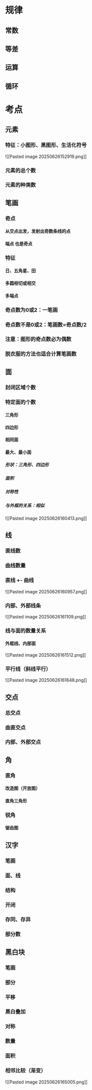 # 规律
## 常数
## 等差
## 运算
## 循环
# 考点
## 元素
### 特征：小图形、黑图形、生活化符号
![[Pasted image 20250626152919.png]]
### 元素的总个数
### 元素的种类数
## 笔画
### 奇点
#### 从交点出发，发射出奇数条线的点
#### 端点 也是奇点

### 特征
#### 日、五角星、田
#### 多圆相切或相交
#### 多端点
### 奇点数为0或2：一笔画
### 奇点数不是0或2：笔画数=奇点数/2
### 注意：图形的奇点数必为偶数
### 脱衣服的方法也适合计算笔画数
## 面
### 封闭区域个数
### 特定面的个数
#### 三角形
#### 四边形
#### 相同面
#### 最大、最小面
##### 形状：三角形、四边形
##### 面积
##### 对称性
##### 与外框的关系：相似
![[Pasted image 20250626160413.png]]

## 线
### 直线数
### 曲线数量
### 直线 +- 曲线
![[Pasted image 20250626160957.png]]
### 内部、外部线条
![[Pasted image 20250626161109.png]]
### 线与面的数量关系
#### 外框线、内部面
![[Pasted image 20250626161512.png]]
### 平行线（斜线平行）
![[Pasted image 20250626161648.png]]
## 交点
### 总交点
### 曲直交点
### 内部、外部交点

## 角
### 直角
#### 改造图（开放图）
#### 直角三角形
### 锐角
#### 锯齿图

## 汉字
### 笔画
### 面、线
### 结构
### 开闭
### 存同、存异
### 部分数
## 黑白块
### 笔画
### 部分
### 平移
### 黑白叠加
### 对称
### 数量
### 面积
### 相邻比较（渐变）
![[Pasted image 20250626165005.png]]


